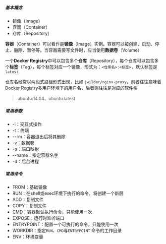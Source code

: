 ##### 基本概念

- 镜像（Image）
- 容器（Container）
- 仓库（Repository）

**容器**（Container）可以看作是**镜像**（Image）实例。容器可以被创建、启动、停止、删除、暂停等。当容器需要写文件时，应当使用**数据卷**（Volume）

一个**Docker Registry**中可以包含多个**仓库**（Repository），每个仓库可以包含多个**标签**（Tag），每个标签对应一个镜像，形式为：`<仓库名>:<标签>`，默认标签是`latest`

仓库名经常以两段式路径形式出现，比如 `jwilder/nginx-proxy`，前者往往意味着Docker Registry多用户环境下的用户名，后者则往往是对应的软件名

> ubuntu:14.04、ubuntu:latest

##### 常用参数

- -i：交互式操作
- -t：终端
- --rm：容器退出后将其删除
- -v：数据卷
- -p：端口映射
- --name：指定容器名字
- -d：后台进程

##### 常用命令

- FROM：基础镜像
- RUN：在shell或exec环境下执行的命令，将创建一个新层
- ADD：复制文件
- COPY：复制文件
- CMD：容器默认执行命令，只能使用一次
- EXPOSE：运行时监听端口
- ENTRYPOINT：配置一个可执行的命令，只能使用一次
- WORKDIR：指定`RUN`、`CMD`与`ENTRYPOINT` 命令的工作目录
- ENV：环境变量